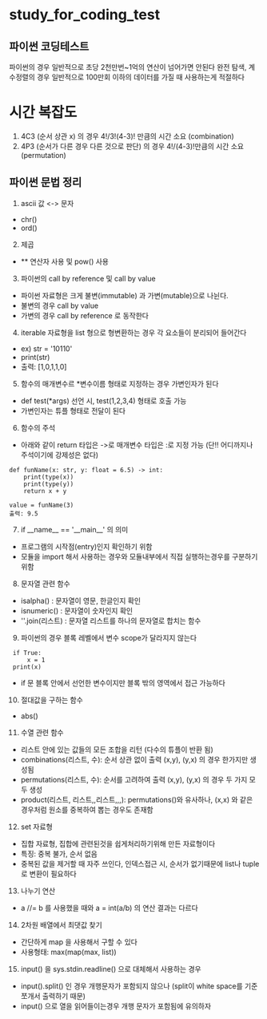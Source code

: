 # study_for_coding_test


파이썬 코딩테스트
----------
파이썬의 경우 일반적으로 초당 2천만번~1억의 연산이 넘어가면 안된다
완전 탐색, 계수정렬의 경우 일반적으로 100만회 이하의 데이터를 가질 때 사용하는게 적절하다

# 시간 복잡도
1. 4C3 (순서 상관 x) 의 경우 4!/3!(4-3)! 만큼의 시간 소요 (combination)
2. 4P3 (순서가 다른 경우 다른 것으로 판단) 의 경우 4!/(4-3)!만큼의 시간 소요 (permutation)

파이썬 문법 정리
----------
1. ascii 값 <-> 문자
 + chr()
 + ord()
2. 제곱
 + ** 연산자 사용 및 pow() 사용
3. 파이썬의 call by reference 및 call by value
 + 파이썬 자료형은 크게 불변(immutable) 과 가변(mutable)으로 나뉜다.
 + 불변의 경우 call by value
 + 가변의 경우 call by reference 로 동작한다
4. iterable 자료형을 list 형으로 형변환하는 경우 각 요소들이 분리되어 들어간다
 + ex) str = '10110' 
 + print(str)
 + 출력: [1,0,1,1,0]
5. 함수의 매개변수르 *변수이름 형태로 지정하는 경우 가변인자가 된다
 + def test(*args) 선언 시, test(1,2,3,4) 형태로 호출 가능
 + 가변인자는 튜플 형태로 전달이 된다
6. 함수의 주석
 + 아래와 같이 return 타입은 ->로 매개변수 타입은 :로 지정 가능 (단!! 어디까지나 주석이기에 강제성은 없다)
```
def funName(x: str, y: float = 6.5) -> int:
    print(type(x))
    print(type(y))
    return x + y

value = funName(3)
출력: 9.5
```
7. if \_\_name\_\_ == '\_\_main\_\_' 의 의미
 + 프로그램의 시작점(entry)인지 확인하기 위함
 + 모듈을 import 해서 사용하는 경우와 모듈내부에서 직접 실행하는경우를 구분하기 위함
 
8. 문자열 관련 함수 
 + isalpha() : 문자열이 영문, 한글인지 확인
 + isnumeric() : 문자열이 숫자인지 확인
 + ''.join(리스트) : 문자열 리스트를 하나의 문자열로 합치는 함수

9. 파이썬의 경우 블록 레벨에서 변수 scope가 달라지지 않는다
```
 if True:
     x = 1
 print(x)
```
 + if 문 블록 안에서 선언한 변수이지만 블록 밖의 영역에서 접근 가능하다

10. 절대값을 구하는 함수
+ abs()

11. 수열 관련 함수
+ 리스트 안에 있는 값들의 모든 조합을 리턴 (다수의 튜플이 반환 됨)
+ combinations(리스트, 수): 순서 상관 없이 출력 (x,y), (y,x) 의 경우 한가지만 생성됨
+ permutations(리스트, 수): 순서를 고려하여 출력 (x,y), (y,x) 의 경우 두 가지 모두 생성
+ product(리스트, 리스트,,리스트,,,): permutations()와 유사하나, (x,x) 와 같은 경우처럼 원소를 중복하여 뽑는 경우도 존재함

12. set 자료형
+ 집합 자료형, 집합에 관련된것을 쉽게처리하기위해 만든 자료형이다
+ 특징: 중복 불가, 순서 없음
+ 중복된 값을 제거할 때 자주 쓰인다, 인덱스접근 시, 순서가 없기때문에 list나 tuple 로 변환이 필요하다

13. 나누기 연산
+ a //= b 를 사용했을 때와 a = int(a/b) 의 연산 결과는 다르다

14. 2차원 배열에서 최댓값 찾기
+ 간단하게 map 을 사용해서 구할 수 있다
+ 사용형태: max(map(max, list))

15. input() 을 sys.stdin.readline() 으로 대체해서 사용하는 경우
+ input().split() 인 경우 개행문자가 포함되지 않으나 (split이 white space를 기준 쪼개서 출력하기 때문)
+ input() 으로 열을 읽어들이는경우 개행 문자가 포함됨에 유의하자